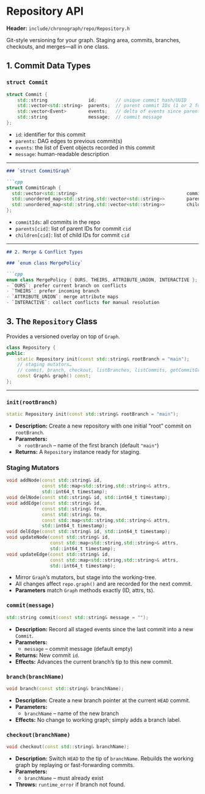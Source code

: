 # Repository API

**Header:** `include/chronograph/repo/Repository.h`  

Git-style versioning for your graph. Staging area, commits, branches, checkouts, and merges—all in one class.

## 1. Commit Data Types

### `struct Commit`

```cpp
struct Commit {
    std::string               id;       // unique commit hash/UUID
    std::vector<std::string>  parents;  // parent commit IDs (1 or 2 for merges)
    std::vector<Event>        events;   // delta of events since parent
    std::string               message;  // commit message
};
```

- `id`: identifier for this commit
- `parents`: DAG edges to previous commit(s)
- `events`: the list of Event objects recorded in this commit
- `message`: human-readable description

---

```markdown
### `struct CommitGraph`

```cpp
struct CommitGraph {
  std::vector<std::string>                                        commitIds;
  std::unordered_map<std::string,std::vector<std::string>>        parents;
  std::unordered_map<std::string,std::vector<std::string>>        children;
};
```
- `commitIds`: all commits in the repo
- `parents[cid]`: list of parent IDs for commit `cid`
- `children[cid]`: list of child IDs for commit `cid`


---

```markdown
## 2. Merge & Conflict Types

### `enum class MergePolicy`

```cpp
enum class MergePolicy { OURS, THEIRS, ATTRIBUTE_UNION, INTERACTIVE };
- `OURS`: prefer current branch on conflicts
- `THEIRS`: prefer incoming branch
- `ATTRIBUTE_UNION`: merge attribute maps
- `INTERACTIVE`: collect conflicts for manual resolution
```

## 3. The `Repository` Class

Provides a versioned overlay on top of `Graph`.

```cpp
class Repository {
public:
    static Repository init(const std::string& rootBranch = "main");
    // staging mutators…
    // commit, branch, checkout, listBranches, listCommits, getCommitGraph, merge
    const Graph& graph() const;
};
```


---

### `init(rootBranch)`

```cpp
static Repository init(const std::string& rootBranch = "main");
```

- **Description:** Create a new repository with one initial “root” commit on `rootBranch`.  
- **Parameters:**  
  - `rootBranch` – name of the first branch (default `"main"`)  
- **Returns:** A `Repository` instance ready for staging. 

### Staging Mutators

```cpp
void addNode(const std::string& id,
             const std::map<std::string,std::string>& attrs,
             std::int64_t timestamp);
void delNode(const std::string& id, std::int64_t timestamp);
void addEdge(const std::string& id,
             const std::string& from,
             const std::string& to,
             const std::map<std::string,std::string>& attrs,
             std::int64_t timestamp);
void delEdge(const std::string& id, std::int64_t timestamp);
void updateNode(const std::string& id,
                const std::map<std::string,std::string>& attrs,
                std::int64_t timestamp);
void updateEdge(const std::string& id,
                const std::map<std::string,std::string>& attrs,
                std::int64_t timestamp);
```
- Mirror `Graph`’s mutators, but stage into the working-tree.  
- All changes affect `repo.graph()` and are recorded for the next commit.  
- **Parameters** match `Graph` methods exactly (ID, attrs, ts). 


### `commit(message)`
```cpp
std::string commit(const std::string& message = "");
```
- **Description:** Record all staged events since the last commit into a new `Commit`.  
- **Parameters:**  
  - `message` – commit message (default empty)  
- **Returns:** New commit `id`.  
- **Effects:** Advances the current branch’s tip to this new commit.  

### `branch(branchName)`

```cpp
void branch(const std::string& branchName);
```

- **Description:** Create a new branch pointer at the current `HEAD` commit.  
- **Parameters:**  
  - `branchName` – name of the new branch  
- **Effects:** No change to working graph; simply adds a branch label.  


### `checkout(branchName)`

```cpp
void checkout(const std::string& branchName);
```

- **Description:** Switch `HEAD` to the tip of `branchName`. Rebuilds the working graph by replaying or fast-forwarding commits.  
- **Parameters:**  
  - `branchName` – must already exist  
- **Throws:** `runtime_error` if branch not found.  
